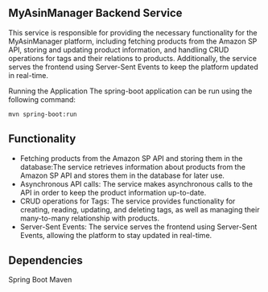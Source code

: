 ## MyAsinManager Backend Service
This service is responsible for providing the necessary functionality for the MyAsinManager platform, including fetching products from the Amazon SP API, storing and updating product information, and handling CRUD operations for tags and their relations to products. Additionally, the service serves the frontend using Server-Sent Events to keep the platform updated in real-time.

Running the Application
The spring-boot application can be run using the following command:

`mvn spring-boot:run`

## Functionality

- Fetching products from the Amazon SP API and storing them in the database:The service retrieves information about products from the Amazon SP API and stores them in the database for later use.
- Asynchronous API calls: The service makes asynchronous calls to the API in order to keep the product information up-to-date.
- CRUD operations for Tags: The service provides functionality for creating, reading, updating, and deleting tags, as well as managing their many-to-many relationship with products.
- Server-Sent Events: The service serves the frontend using Server-Sent Events, allowing the platform to stay updated in real-time.

## Dependencies
Spring Boot
Maven

